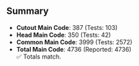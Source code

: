 ## Summary

- **Cutout Main Code**: 387 (Tests: 103)  
- **Head Main Code**: 350 (Tests: 42)  
- **Common Main Code**: 3999 (Tests: 2572)  
- **Total Main Code**: 4736 (Reported: 4736)  
✅ Totals match.
